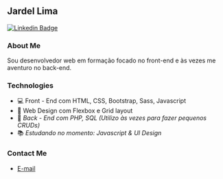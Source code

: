 ## Jardel Lima 

[![Linkedin Badge](https://img.shields.io/badge/-LinkedIn-blue?style=flat-square&logo=Linkedin&logoColor=white&link=https://www.linkedin.com/in/jardel-lima-040b30164/)](https://www.linkedin.com/in/jardel-lima-040b30164/)

### About Me

Sou desenvolvedor web em formação focado no front-end e às vezes me aventuro no back-end.

### Technologies

* :computer: Front - End com HTML, CSS, Bootstrap, Sass, Javascript
* :iphone: Web Design com Flexbox e Grid layout
* :rocket: *Back - End com PHP, SQL (Utilizo às vezes para fazer pequenos CRUDs)*
* :books: *Estudando no momento: Javascript & UI Design*

### Contact Me

* <a href="mailto:prof_jardel@hotmail.com?subject=Olá%20Jardel">E-mail</a>
